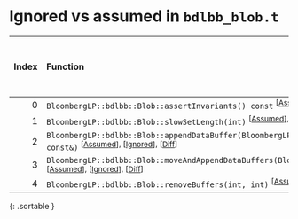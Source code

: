 # Ignored vs assumed in `bdlbb_blob.t`

<script src="../sorttable.js"></script>

|   Index | Function                                                                                                                                                         |   Difference in number of lines |   Function size difference in bytes |   Number of lines in assumed build | Number of bytes in assumed build   |   Number of lines in ignored build | Number of bytes in ignored build   |
|--------:|:-----------------------------------------------------------------------------------------------------------------------------------------------------------------|--------------------------------:|------------------------------------:|-----------------------------------:|:-----------------------------------|-----------------------------------:|:-----------------------------------|
|       0 | `BloombergLP::bdlbb::Blob::assertInvariants() const` <sup>\[[Assumed](0-assume)\], \[[Ignored](0-none)\], \[[Diff](0-diff.html)\]                                |                             134 |                                 560 |                                576 | 4,316,368                          |                                 16 | 4,316,368                          |
|       1 | `BloombergLP::bdlbb::Blob::slowSetLength(int)` <sup>\[[Assumed](1-assume)\], \[[Ignored](1-none)\], \[[Diff](1-diff.html)\]                                      |                              10 |                                  48 |                                576 | 4,316,944                          |                                528 | 4,316,384                          |
|       2 | `BloombergLP::bdlbb::Blob::appendDataBuffer(BloombergLP::bdlbb::BlobBuffer const&)` <sup>\[[Assumed](2-assume)\], \[[Ignored](2-none)\], \[[Diff](2-diff.html)\] |                               3 |                                  16 |                                160 | 4,320,048                          |                                144 | 4,319,440                          |
|       3 | `BloombergLP::bdlbb::Blob::moveAndAppendDataBuffers(BloombergLP::bdlbb::Blob*)` <sup>\[[Assumed](3-assume)\], \[[Ignored](3-none)\], \[[Diff](3-diff.html)\]     |                              -1 |                                   0 |                                656 | 4,322,128                          |                                656 | 4,321,504                          |
|       4 | `BloombergLP::bdlbb::Blob::removeBuffers(int, int)` <sup>\[[Assumed](4-assume)\], \[[Ignored](4-none)\], \[[Diff](4-diff.html)\]                                 |                              -1 |                                   0 |                                368 | 4,320,496                          |                                368 | 4,319,872                          |
{: .sortable }
